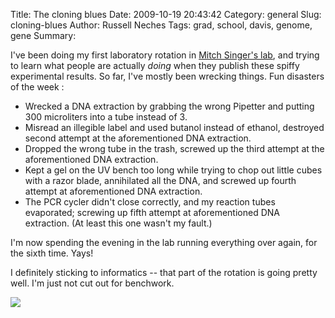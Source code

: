 Title: The cloning blues
Date: 2009-10-19 20:43:42
Category: general
Slug: cloning-blues
Author: Russell Neches
Tags: grad, school, davis, genome, gene
Summary: 


I've been doing my first laboratory rotation in [Mitch Singer's
lab](http://micro.mic.ucdavis.edu/singer/), and trying to learn what
people are actually *doing* when they publish these spiffy experimental
results. So far, I've mostly been wrecking things. Fun disasters of the
week :

-   Wrecked a DNA extraction by grabbing the wrong Pipetter and putting
    300 microliters into a tube instead of 3.
-   Misread an illegible label and used butanol instead of ethanol,
    destroyed second attempt at the aforementioned DNA extraction.
-   Dropped the wrong tube in the trash, screwed up the third attempt at
    the aforementioned DNA extraction.
-   Kept a gel on the UV bench too long while trying to chop out little
    cubes with a razor blade, annihilated all the DNA, and screwed up
    fourth attempt at aforementioned DNA extraction.
-   The PCR cycler didn't close correctly, and my reaction tubes
    evaporated; screwing up fifth attempt at aforementioned DNA
    extraction. (At least this one wasn't my fault.)

I'm now spending the evening in the lab running everything over again,
for the sixth time. Yays!

I definitely sticking to informatics -- that part of the rotation is
going pretty well. I'm just not cut out for benchwork.

![](http://vort.org/media/images/MXAN7396.png)
